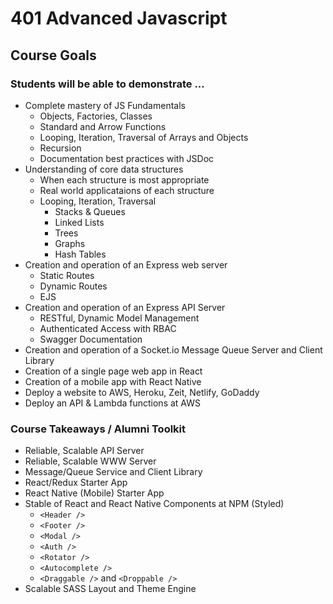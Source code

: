 # 401 Advanced Javascript

## Course Goals

### Students will be able to demonstrate ...
* Complete mastery of JS Fundamentals
  * Objects, Factories, Classes
  * Standard and Arrow Functions
  * Looping, Iteration, Traversal of Arrays and Objects
  * Recursion
  * Documentation best practices with JSDoc
* Understanding of core data structures
  * When each structure is most appropriate
  * Real world applicataions of each structure
  * Looping, Iteration, Traversal
    * Stacks & Queues
    * Linked Lists
    * Trees
    * Graphs
    * Hash Tables
* Creation and operation of an Express web server
  * Static Routes
  * Dynamic Routes
  * EJS
* Creation and operation of an Express API Server
  * RESTful, Dynamic Model Management
  * Authenticated Access with RBAC
  * Swagger Documentation
* Creation and operation of a Socket.io Message Queue Server and Client Library
* Creation of a single page web app in React
* Creation of a mobile app with React Native
* Deploy a website to AWS, Heroku, Zeit, Netlify, GoDaddy
* Deploy an API & Lambda functions at AWS

### Course Takeaways / Alumni Toolkit

* Reliable, Scalable API Server
* Reliable, Scalable WWW Server
* Message/Queue Service and Client Library
* React/Redux Starter App
* React Native (Mobile) Starter App
* Stable of React and React Native Components at NPM (Styled)
  - `<Header />`
  - `<Footer />`
  - `<Modal />`
  - `<Auth />`
  - `<Rotator />`
  - `<Autocomplete />`
  - `<Draggable />` and `<Droppable />`
* Scalable SASS Layout and Theme Engine
